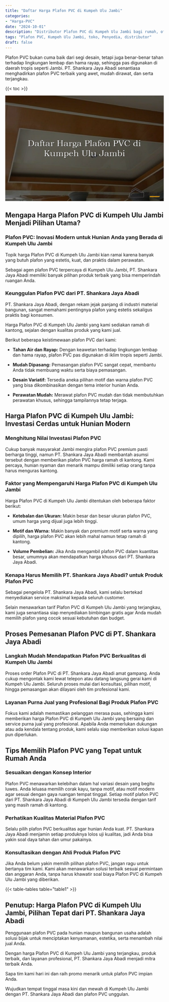 ```yaml
---
title: "Daftar Harga Plafon PVC di Kumpeh Ulu Jambi"
categories: 
- "Harga-PVC"
date: "2024-10-01"
description: "Distributor Plafon PVC di Kumpeh Ulu Jambi bagi rumah, office, dan toko. Panel berkualitas, beragam motif, warna modern, beserta jasa pemasangan ditangani oleh tim berpengalaman dan kepastian resmi!|Jasa penyediaan Plafon PVC di Kumpeh Ulu Jambi untuk kebutuhan hunian, kantor, maupun toko, dengan material berkualitas dan pemasangan oleh tenaga ahli berpengalaman dan jaminan resmi.|Pilihan Plafon PVC di Kumpeh Ulu Jambi yang terbukti untuk tempat tinggal, office, dan gerai, dengan produk terbaik dan penempatan oleh teknisi profesional dan jaminan resmi.|Distribusi Plafon PVC di Kumpeh Ulu Jambi untuk hunian, perkantoran, serta toko, beserta panel terbaik dan instalasi oleh tim profesional, lengkap dengan garansi resmi.}"
tags: "Plafon PVC, Kumpeh Ulu Jambi, toko, Penyedia, distributor"
draft: false
---
```


Plafon PVC bukan cuma baik dari segi desain, tetapi juga benar-benar tahan terhadap lingkungan lembap dan hama rayap, sehingga pas digunakan di daerah tropis seperti Jambi. PT. Shankara Jaya Abadi senantiasa menghadirkan plafon PVC terbaik yang awet, mudah dirawat, dan serta terjangkau.

{{< toc >}}

![Daftar Harga Plafon PVC di Kumpeh Ulu Jambi](/images/Harga-PVC/Daftar-Harga-Plafon-PVC-di-Kumpeh-Ulu-Jambi.png)


## Mengapa Harga Plafon PVC di Kumpeh Ulu Jambi Menjadi Pilihan Utama?

### Plafon PVC: Inovasi Modern untuk Hunian Anda yang Berada di Kumpeh Ulu Jambi

Topik harga Plafon PVC di Kumpeh Ulu Jambi kian ramai karena banyak yang butuh plafon yang estetis, kuat, dan praktis dalam perawatan.

Sebagai agen plafon PVC terpercaya di Kumpeh Ulu Jambi, PT. Shankara Jaya Abadi memiliki banyak pilihan produk terbaik yang bisa memperindah ruangan Anda.

### Keunggulan Plafon PVC dari PT. Shankara Jaya Abadi

PT. Shankara Jaya Abadi, dengan rekam jejak panjang di industri material bangunan, sangat memahami pentingnya plafon yang estetis sekaligus praktis bagi konsumen.

Harga Plafon PVC di Kumpeh Ulu Jambi yang kami sediakan ramah di kantong, sejalan dengan kualitas produk yang kami jual.

Berikut beberapa keistimewaan plafon PVC dari kami:

- **Tahan Air dan Rayap:** Dengan keawetan terhadap lingkungan lembap dan hama rayap, plafon PVC pas digunakan di iklim tropis seperti Jambi.

- **Mudah Dipasang:** Pemasangan plafon PVC sangat cepat, membantu Anda tidak membuang waktu serta biaya pemasangan.

- **Desain Variatif:** Tersedia aneka pilihan motif dan warna plafon PVC yang bisa dikombinasikan dengan tema interior hunian Anda.

- **Perawatan Mudah:** Merawat plafon PVC mudah dan tidak membutuhkan perawatan khusus, sehingga tampilannya tetap terjaga.

## Harga Plafon PVC di Kumpeh Ulu Jambi: Investasi Cerdas untuk Hunian Modern

### Menghitung Nilai Investasi Plafon PVC

Cukup banyak masyarakat Jambi mengira plafon PVC premium pasti berharga tinggi, namun PT. Shankara Jaya Abadi membantah asumsi tersebut dengan memberikan plafon PVC harga ramah di kantong. Kami percaya, hunian nyaman dan menarik mampu dimiliki setiap orang tanpa harus menguras kantong.

### Faktor yang Mempengaruhi Harga Plafon PVC di Kumpeh Ulu Jambi

Harga Plafon PVC di Kumpeh Ulu Jambi ditentukan oleh beberapa faktor berikut:

- **Ketebalan dan Ukuran:** Makin besar dan besar ukuran plafon PVC, umum harga yang dijual juga lebih tinggi.

- **Motif dan Warna:** Makin banyak dan premium motif serta warna yang dipilih, harga plafon PVC akan lebih mahal namun tetap ramah di kantong.

- **Volume Pembelian:** Jika Anda mengambil plafon PVC dalam kuantitas besar, umumnya akan mendapatkan harga khusus dari PT. Shankara Jaya Abadi.

### Kenapa Harus Memilih PT. Shankara Jaya Abadi? untuk Produk Plafon PVC

Sebagai pengelola PT. Shankara Jaya Abadi, kami selalu bertekad menyediakan service maksimal kepada seluruh customer.

Selain menawarkan tarif Plafon PVC di Kumpeh Ulu Jambi yang terjangkau, kami juga senantiasa siap menyediakan bimbingan gratis agar Anda mudah memilih plafon yang cocok sesuai kebutuhan dan budget.

## Proses Pemesanan Plafon PVC di PT. Shankara Jaya Abadi

### Langkah Mudah Mendapatkan Plafon PVC Berkualitas di Kumpeh Ulu Jambi

Proses order Plafon PVC di PT. Shankara Jaya Abadi amat gampang. Anda cukup mengontak kami lewat telepon atau datang langsung gerai kami di Kumpeh Ulu Jambi. Seluruh proses mulai dari konsultasi, pilihan motif, hingga pemasangan akan dilayani oleh tim profesional kami.

### Layanan Purna Jual yang Profesional Bagi Produk Plafon PVC

Fokus kami adalah memastikan pelanggan merasa puas, sehingga kami memberikan harga Plafon PVC di Kumpeh Ulu Jambi yang bersaing dan service purna jual yang profesional. Apabila Anda memerlukan dukungan atau ada kendala tentang produk, kami selalu siap memberikan solusi kapan pun diperlukan.

## Tips Memilih Plafon PVC yang Tepat untuk Rumah Anda

### Sesuaikan dengan Konsep Interior

Plafon PVC menawarkan kelebihan dalam hal variasi desain yang begitu luwes. Anda leluasa memilih corak kayu, tanpa motif, atau motif modern agar sesuai dengan gaya ruangan tempat tinggal. Setiap motif plafon PVC dari PT. Shankara Jaya Abadi di Kumpeh Ulu Jambi tersedia dengan tarif yang masih ramah di kantong.

### Perhatikan Kualitas Material Plafon PVC

Selalu pilih plafon PVC berkualitas agar hunian Anda kuat. PT. Shankara Jaya Abadi menjamin setiap produknya lolos uji kualitas, jadi Anda bisa yakin soal daya tahan dan umur pakainya.

### Konsultasikan dengan Ahli Produk Plafon PVC

Jika Anda belum yakin memilih pilihan plafon PVC, jangan ragu untuk bertanya tim kami. Kami akan menawarkan solusi terbaik sesuai permintaan dan anggaran Anda, tanpa harus khawatir soal biaya Plafon PVC di Kumpeh Ulu Jambi yang diberikan.

{{< table-tables table="table1" >}}

## Penutup: Harga Plafon PVC di Kumpeh Ulu Jambi, Pilihan Tepat dari PT. Shankara Jaya Abadi

Penggunaan plafon PVC pada hunian maupun bangunan usaha adalah solusi bijak untuk menciptakan kenyamanan, estetika, serta menambah nilai jual Anda.

Dengan harga Plafon PVC di Kumpeh Ulu Jambi yang terjangkau, produk terbaik, dan layanan profesional, PT. Shankara Jaya Abadi menjadi mitra terbaik Anda.

Sapa tim kami hari ini dan raih promo menarik untuk plafon PVC impian Anda.

Wujudkan tempat tinggal masa kini dan mewah di Kumpeh Ulu Jambi dengan PT. Shankara Jaya Abadi dan plafon PVC unggulan.